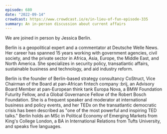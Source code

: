 ```yaml
---
episode: 680
date: "2022-09-14"
crowdcast: https://www.crowdcast.io/e/in-lieu-of-fun-episode-335
summary: An in-person discussion about current affairs
---
```

We are joined in person by Jessica Berlin.

Berlin is a geopolitical expert and a commentator at Deutsche Welle News. Her career has spanned 15 years working with government agencies, civil society, and the private sector in Africa, Asia, Europe, the Middle East, and North America. She specializes in security policy, transatlantic affairs, sustainable business and technology, and aid industry reform.

Berlin is the founder of Berlin-based strategy consultancy CoStruct, Vice Chairman of the Board at pan-African fintech company :brij, an Advisory Board Member at pan-European think tank Europa Nova, a BMW Foundation Futurity Fellow, and a Global Governance Fellow of the Robert Bosch Foundation. She is a frequent speaker and moderator at international business and policy events, and her TEDx on the transatlantic democratic crisis has been described as "one of the most powerful and inspiring TED talks." Berlin holds an MSc in Political Economy of Emerging Markets from King's College London, a BA in International Relations from Tufts University, and speaks five languages.
